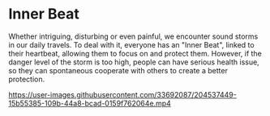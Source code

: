 # Inner Beat

Whether intriguing, disturbing or even painful, we encounter sound storms in our daily travels.
To deal with it, everyone has an "Inner Beat", linked to their heartbeat, allowing them to focus on and protect them.
However, if the danger level of the storm is too high, people can have serious health issue, so they can spontaneous cooperate with others to create a better protection.



https://user-images.githubusercontent.com/33692087/204537449-15b55385-109b-44a8-bcad-0159f762064e.mp4







